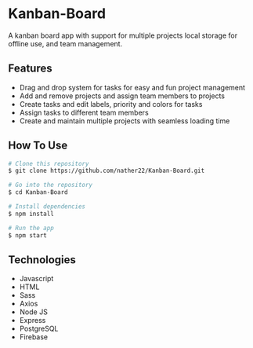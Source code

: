 # Kanban-Board
A kanban board app with support for multiple projects local storage for offline use, and team management.

## Features
* Drag and drop system for tasks for easy and fun project management
* Add and remove projects and assign team members to projects
* Create tasks and edit labels, priority and colors for tasks
* Assign tasks to different team members
* Create and maintain multiple projects with seamless loading time

## How To Use
```bash
# Clone this repository
$ git clone https://github.com/nather22/Kanban-Board.git

# Go into the repository
$ cd Kanban-Board

# Install dependencies
$ npm install

# Run the app
$ npm start
``` 
 
## Technologies
- Javascript
- HTML
- Sass
- Axios
- Node JS
- Express
- PostgreSQL
- Firebase
